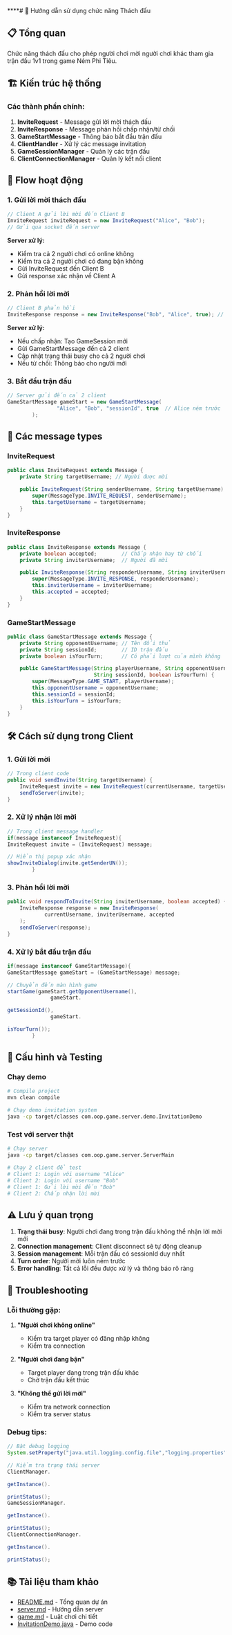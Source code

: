 ****# 🎯 Hướng dẫn sử dụng chức năng Thách đấu

## 📋 Tổng quan

Chức năng thách đấu cho phép người chơi mời người chơi khác tham gia trận đấu 1v1 trong game Ném Phi Tiêu.

## 🏗️ Kiến trúc hệ thống

### Các thành phần chính:

1. **InviteRequest** - Message gửi lời mời thách đấu
2. **InviteResponse** - Message phản hồi chấp nhận/từ chối
3. **GameStartMessage** - Thông báo bắt đầu trận đấu
4. **ClientHandler** - Xử lý các message invitation
5. **GameSessionManager** - Quản lý các trận đấu
6. **ClientConnectionManager** - Quản lý kết nối client

## 🔄 Flow hoạt động

### 1. Gửi lời mời thách đấu

```java
// Client A gửi lời mời đến Client B
InviteRequest inviteRequest = new InviteRequest("Alice", "Bob");
// Gửi qua socket đến server
```

**Server xử lý:**

- Kiểm tra cả 2 người chơi có online không
- Kiểm tra cả 2 người chơi có đang bận không
- Gửi InviteRequest đến Client B
- Gửi response xác nhận về Client A

### 2. Phản hồi lời mời

```java
// Client B phản hồi
InviteResponse response = new InviteResponse("Bob", "Alice", true); // true = chấp nhận
```

**Server xử lý:**

- Nếu chấp nhận: Tạo GameSession mới
- Gửi GameStartMessage đến cả 2 client
- Cập nhật trạng thái busy cho cả 2 người chơi
- Nếu từ chối: Thông báo cho người mời

### 3. Bắt đầu trận đấu

```java
// Server gửi đến cả 2 client
GameStartMessage gameStart = new GameStartMessage(
                "Alice", "Bob", "sessionId", true  // Alice ném trước
        );
```

## 📝 Các message types

### InviteRequest

```java
public class InviteRequest extends Message {
    private String targetUsername; // Người được mời

    public InviteRequest(String senderUsername, String targetUsername) {
        super(MessageType.INVITE_REQUEST, senderUsername);
        this.targetUsername = targetUsername;
    }
}
```

### InviteResponse

```java
public class InviteResponse extends Message {
    private boolean accepted;        // Chấp nhận hay từ chối
    private String inviterUsername;  // Người đã mời

    public InviteResponse(String responderUsername, String inviterUsername, boolean accepted) {
        super(MessageType.INVITE_RESPONSE, responderUsername);
        this.inviterUsername = inviterUsername;
        this.accepted = accepted;
    }
}
```

### GameStartMessage

```java
public class GameStartMessage extends Message {
    private String opponentUsername; // Tên đối thủ
    private String sessionId;        // ID trận đấu
    private boolean isYourTurn;      // Có phải lượt của mình không

    public GameStartMessage(String playerUsername, String opponentUsername,
                            String sessionId, boolean isYourTurn) {
        super(MessageType.GAME_START, playerUsername);
        this.opponentUsername = opponentUsername;
        this.sessionId = sessionId;
        this.isYourTurn = isYourTurn;
    }
}
```

## 🛠️ Cách sử dụng trong Client

### 1. Gửi lời mời

```java
// Trong client code
public void sendInvite(String targetUsername) {
    InviteRequest invite = new InviteRequest(currentUsername, targetUsername);
    sendToServer(invite);
}
```

### 2. Xử lý nhận lời mời

```java
// Trong client message handler
if(message instanceof InviteRequest){
InviteRequest invite = (InviteRequest) message;

// Hiển thị popup xác nhận
showInviteDialog(invite.getSenderUN());
        }
```

### 3. Phản hồi lời mời

```java
public void respondToInvite(String inviterUsername, boolean accepted) {
    InviteResponse response = new InviteResponse(
            currentUsername, inviterUsername, accepted
    );
    sendToServer(response);
}
```

### 4. Xử lý bắt đầu trận đấu

```java
if(message instanceof GameStartMessage){
GameStartMessage gameStart = (GameStartMessage) message;

// Chuyển đến màn hình game
startGame(gameStart.getOpponentUsername(), 
              gameStart.

getSessionId(), 
              gameStart.

isYourTurn());
        }
```

## 🔧 Cấu hình và Testing

### Chạy demo

```bash
# Compile project
mvn clean compile

# Chạy demo invitation system
java -cp target/classes com.oop.game.server.demo.InvitationDemo
```

### Test với server thật

```bash
# Chạy server
java -cp target/classes com.oop.game.server.ServerMain

# Chạy 2 client để test
# Client 1: Login với username "Alice"
# Client 2: Login với username "Bob"
# Client 1: Gửi lời mời đến "Bob"
# Client 2: Chấp nhận lời mời
```

## ⚠️ Lưu ý quan trọng

1. **Trạng thái busy**: Người chơi đang trong trận đấu không thể nhận lời mời mới
2. **Connection management**: Client disconnect sẽ tự động cleanup
3. **Session management**: Mỗi trận đấu có sessionId duy nhất
4. **Turn order**: Người mời luôn ném trước
5. **Error handling**: Tất cả lỗi đều được xử lý và thông báo rõ ràng

## 🐛 Troubleshooting

### Lỗi thường gặp:

1. **"Người chơi không online"**
    - Kiểm tra target player có đăng nhập không
    - Kiểm tra connection

2. **"Người chơi đang bận"**
    - Target player đang trong trận đấu khác
    - Chờ trận đấu kết thúc

3. **"Không thể gửi lời mời"**
    - Kiểm tra network connection
    - Kiểm tra server status

### Debug tips:

```java
// Bật debug logging
System.setProperty("java.util.logging.config.file","logging.properties");

// Kiểm tra trạng thái server
ClientManager.

getInstance().

printStatus();
GameSessionManager.

getInstance().

printStatus();
ClientConnectionManager.

getInstance().

printStatus();
```

## 📚 Tài liệu tham khảo

- [README.md](README.md) - Tổng quan dự án
- [server.md](server.md) - Hướng dẫn server
- [game.md](game.md) - Luật chơi chi tiết
- [InvitationDemo.java](src/main/java/com/oop/game/server/demo/InvitationDemo.java) - Demo code
